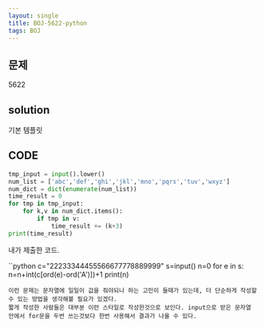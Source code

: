 ```yaml
---
layout: single
title: BOJ-5622-python
tags: BOJ
---
```


## 문제  
5622

## solution  
기본 템플릿

## CODE  

```python
tmp_input = input().lower()
num_list = ['abc','def','ghi','jkl','mno','pqrs','tuv','wxyz']
num_dict = dict(enumerate(num_list))
time_result = 0
for tmp in tmp_input:
    for k,v in num_dict.items():
        if tmp in v:
            time_result += (k+3)
print(time_result)
```
내가 제출한 코드. 


``python
c="22233344455566677778889999"
s=input()
n=0
for e in s:
    n=n+int(c[ord(e)-ord('A')])+1
print(n)
```
이런 문제는 문자열에 일일이 값을 줘야되나 하는 고민이 들때가 있는데, 더 단순하게 작성할수 있는 방법을 생각해볼 필요가 있겠다.  
짧게 작성한 사람들은 대부분 이런 스타일로 작성한것으로 보인다. input으로 받은 문자열 안에서 for문을 두번 쓰는것보다 한번 사용해서 결과가 나올 수 있다.